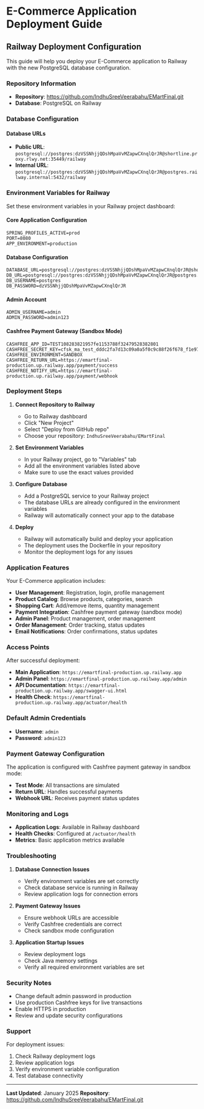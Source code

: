 # E-Commerce Application Deployment Guide

## Railway Deployment Configuration

This guide will help you deploy your E-Commerce application to Railway with the new PostgreSQL database configuration.

### Repository Information
- **Repository**: https://github.com/IndhuSreeVeerabahu/EMartFinal.git
- **Database**: PostgreSQL on Railway

### Database Configuration

#### Database URLs
- **Public URL**: `postgresql://postgres:dzVSSNhjjQDshMpaVvMZapwCXnqlQrJR@shortline.proxy.rlwy.net:35449/railway`
- **Internal URL**: `postgresql://postgres:dzVSSNhjjQDshMpaVvMZapwCXnqlQrJR@postgres.railway.internal:5432/railway`

### Environment Variables for Railway

Set these environment variables in your Railway project dashboard:

#### Core Application Configuration
```
SPRING_PROFILES_ACTIVE=prod
PORT=8080
APP_ENVIRONMENT=production
```

#### Database Configuration
```
DATABASE_URL=postgresql://postgres:dzVSSNhjjQDshMpaVvMZapwCXnqlQrJR@shortline.proxy.rlwy.net:35449/railway
DB_URL=postgresql://postgres:dzVSSNhjjQDshMpaVvMZapwCXnqlQrJR@postgres.railway.internal:5432/railway
DB_USERNAME=postgres
DB_PASSWORD=dzVSSNhjjQDshMpaVvMZapwCXnqlQrJR
```

#### Admin Account
```
ADMIN_USERNAME=admin
ADMIN_PASSWORD=admin123
```

#### Cashfree Payment Gateway (Sandbox Mode)
```
CASHFREE_APP_ID=TEST108283821957fe1153788f32479528382801
CASHFREE_SECRET_KEY=cfsk_ma_test_dddc2fa7d13c09a0a5f0c9c88f26f678_f1e97d01
CASHFREE_ENVIRONMENT=SANDBOX
CASHFREE_RETURN_URL=https://emartfinal-production.up.railway.app/payment/success
CASHFREE_NOTIFY_URL=https://emartfinal-production.up.railway.app/payment/webhook
```

### Deployment Steps

1. **Connect Repository to Railway**
   - Go to Railway dashboard
   - Click "New Project"
   - Select "Deploy from GitHub repo"
   - Choose your repository: `IndhuSreeVeerabahu/EMartFinal`

2. **Set Environment Variables**
   - In your Railway project, go to "Variables" tab
   - Add all the environment variables listed above
   - Make sure to use the exact values provided

3. **Configure Database**
   - Add a PostgreSQL service to your Railway project
   - The database URLs are already configured in the environment variables
   - Railway will automatically connect your app to the database

4. **Deploy**
   - Railway will automatically build and deploy your application
   - The deployment uses the Dockerfile in your repository
   - Monitor the deployment logs for any issues

### Application Features

Your E-Commerce application includes:
- **User Management**: Registration, login, profile management
- **Product Catalog**: Browse products, categories, search
- **Shopping Cart**: Add/remove items, quantity management
- **Payment Integration**: Cashfree payment gateway (sandbox mode)
- **Admin Panel**: Product management, order management
- **Order Management**: Order tracking, status updates
- **Email Notifications**: Order confirmations, status updates

### Access Points

After successful deployment:
- **Main Application**: `https://emartfinal-production.up.railway.app`
- **Admin Panel**: `https://emartfinal-production.up.railway.app/admin`
- **API Documentation**: `https://emartfinal-production.up.railway.app/swagger-ui.html`
- **Health Check**: `https://emartfinal-production.up.railway.app/actuator/health`

### Default Admin Credentials
- **Username**: `admin`
- **Password**: `admin123`

### Payment Gateway Configuration

The application is configured with Cashfree payment gateway in sandbox mode:
- **Test Mode**: All transactions are simulated
- **Return URL**: Handles successful payments
- **Webhook URL**: Receives payment status updates

### Monitoring and Logs

- **Application Logs**: Available in Railway dashboard
- **Health Checks**: Configured at `/actuator/health`
- **Metrics**: Basic application metrics available

### Troubleshooting

1. **Database Connection Issues**
   - Verify environment variables are set correctly
   - Check database service is running in Railway
   - Review application logs for connection errors

2. **Payment Gateway Issues**
   - Ensure webhook URLs are accessible
   - Verify Cashfree credentials are correct
   - Check sandbox mode configuration

3. **Application Startup Issues**
   - Review deployment logs
   - Check Java memory settings
   - Verify all required environment variables are set

### Security Notes

- Change default admin password in production
- Use production Cashfree keys for live transactions
- Enable HTTPS in production
- Review and update security configurations

### Support

For deployment issues:
1. Check Railway deployment logs
2. Review application logs
3. Verify environment variable configuration
4. Test database connectivity

---

**Last Updated**: January 2025
**Repository**: https://github.com/IndhuSreeVeerabahu/EMartFinal.git

